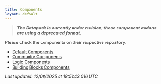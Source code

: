 ```yaml
---
title: Components
layout: default
---
```


<link rel="icon" type="image/x-icon" href="/assets/favicon.ico">

> _**The Datapack is currently under revision; these component addons are using a deprecated format.**_

Please check the components on their respective repository:
- [Default Components](https://github.com/BigstoneDevelopment/default-components-addon)
- [Community Components](https://github.com/BigstoneDevelopment/community-components-addon)
- [Logic Components](https://github.com/BigstoneDevelopment/logic-components-addon)
- [Building Blocks Components](https://github.com/BigstoneDevelopment/building-blocks-addon)

_Last updated: 12/08/2025 at 18:51:43.016 UTC_
